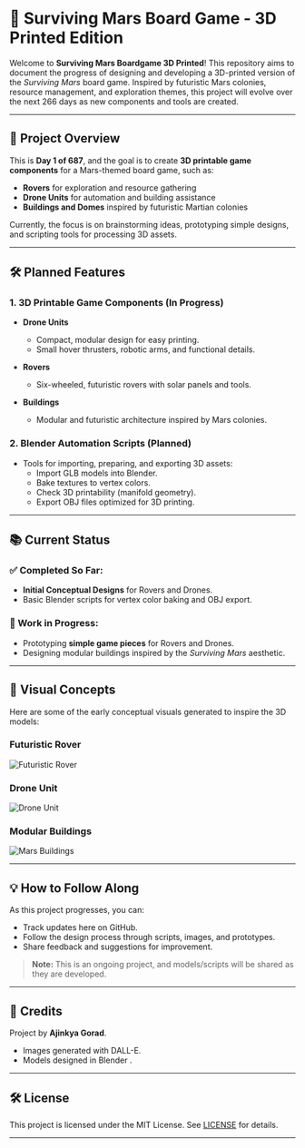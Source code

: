 # 🚀 Surviving Mars Board Game - 3D Printed Edition

Welcome to **Surviving Mars Boardgame 3D Printed**! This repository aims to document the progress of designing and developing a 3D-printed version of the *Surviving Mars* board game. Inspired by futuristic Mars colonies, resource management, and exploration themes, this project will evolve over the next 266 days as new components and tools are created.

---

## 🌌 Project Overview

This is **Day 1 of 687**, and the goal is to create **3D printable game components** for a Mars-themed board game, such as:

- **Rovers** for exploration and resource gathering
- **Drone Units** for automation and building assistance
- **Buildings and Domes** inspired by futuristic Martian colonies

Currently, the focus is on brainstorming ideas, prototyping simple designs, and scripting tools for processing 3D assets.

---

## 🛠 Planned Features

### 1. **3D Printable Game Components** (In Progress)
- **Drone Units**
  - Compact, modular design for easy printing.
  - Small hover thrusters, robotic arms, and functional details.

- **Rovers**
  - Six-wheeled, futuristic rovers with solar panels and tools.

- **Buildings**
  - Modular and futuristic architecture inspired by Mars colonies.

### 2. **Blender Automation Scripts** (Planned)
- Tools for importing, preparing, and exporting 3D assets:
  - Import GLB models into Blender.
  - Bake textures to vertex colors.
  - Check 3D printability (manifold geometry).
  - Export OBJ files optimized for 3D printing.

---

## 📚 Current Status

### ✅ Completed So Far:
- **Initial Conceptual Designs** for Rovers and Drones.
- Basic Blender scripts for vertex color baking and OBJ export.

### 🔄 Work in Progress:
- Prototyping **simple game pieces** for Rovers and Drones.
- Designing modular buildings inspired by the *Surviving Mars* aesthetic.

---

## 📸 Visual Concepts

Here are some of the early conceptual visuals generated to inspire the 3D models:

### Futuristic Rover
![Futuristic Rover](models/rover_image.png)

### Drone Unit
![Drone Unit](models/drone_image.png)

### Modular Buildings
![Mars Buildings](models/building_image.png)



---

## 💡 How to Follow Along
As this project progresses, you can:
- Track updates here on GitHub.
- Follow the design process through scripts, images, and prototypes.
- Share feedback and suggestions for improvement.

> **Note:** This is an ongoing project, and models/scripts will be shared as they are developed.

---

## 🌟 Credits
Project by **Ajinkya Gorad**.

- Images generated with DALL-E.
- Models designed in Blender .

---

## 🛠️ License
This project is licensed under the MIT License. See [LICENSE](LICENSE) for details.

---
